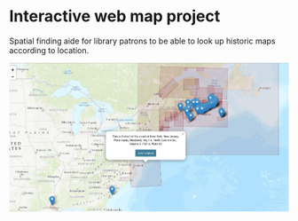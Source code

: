 # Interactive web map project

Spatial finding aide for library patrons to be able to look up historic maps according to location.

![alt text](https://github.com/DFinelli/maps/blob/master/Des%20Barres.png)
